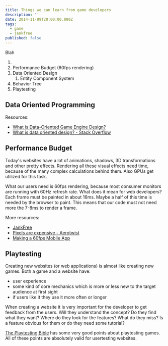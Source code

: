 ```yaml
---
title: Things we can learn from game developers
description: ''
date: 2014-11-09T20:00:00.000Z
tags:
  - game
  - jankfree
published: false
---
```




<!-- readmore -->

Blah

1. 
1. Performance Budget (60fps rendering)
1. Data Oriented Design
    1. Entity Component System
1. Behavior Tree
1. Playtesting


## Data Oriented Programming

Resources:
* [What is Data-Oriented Game Engine Design?](http://gamedevelopment.tutsplus.com/articles/what-is-data-oriented-game-engine-design--cms-21052)
* [What is data oriented design? - Stack Overflow](http://stackoverflow.com/a/2021868)


## Performance Budget
Today's websites have a lot of animations, shadows, 3D transformations and other pretty effects.
Rendering all these visual effects need time, because of the many complex calculations behind them.
Also GPUs get utilized for this task.

What our users need is 60fps rendering, because most consumer monitors are running with 60Hz refresh rate. What does it mean for web developers?
Each frame must be painted in about 16ms. Maybe a half of this time is needed by the browser to paint.
This means that our code must not need more the 7-8ms to render a frame.


More resources:
* [JankFree](http://jankfree.org/)
* [Pixels are expensive - Aerotwist](http://aerotwist.com/blog/pixels-are-expensive/)
* [Making a 60fps Mobile App](http://aerotwist.com/blog/making-a-60fps-mobile-app/)


## Playtesting
Creating new websites (or web applications) is almost like creating new games.
Both a game and a website have:
* user experience
* some kind of core mechanics which is more or less new to the target audience at first sight
* if users like it they use it more often or longer

When creating a website it is very important for the developer to get feedback from the users.
Will they understand the concept? Do they find what they want? Where do they look for the features? What do they miss?
Is a feature obvious for them or do they need some tutorial?

[The Playtesting Bible](http://mentalblockgaming.com/blog/game-design/the-playtesting-bible-a-guide-for-game-developers/) has some very good points about playtesting games.
All of these points are absolutely valid for usertesting websites.
